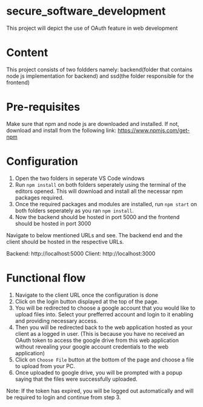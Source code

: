 # secure_software_development
This project will depict the use of OAuth feature in web development

# Content
This project consists of two foldders namely: 
backend(folder that contains node js implementation for backend) 
and 
ssd(the folder responsible for the frontend)

# Pre-requisites
Make sure that npm and node js are downloaded and installed.
If not, download and install from the following link: https://www.npmjs.com/get-npm

# Configuration
1. Open the two folders in seperate VS Code windows
2. Run `npm install` on both folders seperately using the terminal of the editors opened. This will download and install all the necessar npm packages required.
3. Once the required packages and modules are installed, run `npm start` on both folders seperately as you ran `npm install`.
4. Now the backend should be hosted in port 5000 and the frontend should be hosted in port 3000

Navigate to below mentioned URLs and see. The backend end and the client should be hosted in the respective URLs.

Backend: http://localhost:5000
Client: http://localhost:3000

# Functional flow
1. Navigate to the client URL once the configuration is done
2. Click on the login button displayed at the top of the page.
3. You will be redirected to choose a google account that you would like to upload files into. Select your prefferred account and login to it enabling and providing necessary access.
4. Then you will be redirected back to the web application hosted as your client as a logged in user. (This is because you have no received an OAuth token to access the google drive from this web application without revealing your google account credentials to the web application)
5. Click on `Choose File` button at the bottom of the page and choose a file to upload from your PC.
6. Once uploaded to google drive, you will be prompted with a popup saying that the files were successfully uploaded.

Note: If the token has expired, you will be logged out automatically and will be required to login and continue from step 3. 
